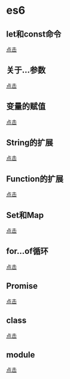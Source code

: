 # es6

## let和const命令
<a href="https://es6.ch-un.com/#letandconst" target="_blank">点击</a>

## 关于...参数
<a href="https://es6.ch-un.com/#rest" target="_blank">点击</a>

## 变量的赋值
<a href="https://es6.ch-un.com/#setValue" target="_blank">点击</a>


## String的扩展
<a href="https://es6.ch-un.com/#string" target="_blank">点击</a>

## Function的扩展
<a href="https://es6.ch-un.com/#function" target="_blank">点击</a>

## Set和Map
<a href="https://es6.ch-un.com/#setandmap" target="_blank">点击</a>

## for...of循环
<a href="https://es6.ch-un.com/#iterator" target="_blank">点击</a>

## Promise
<a href="https://es6.ch-un.com/#generator" target="_blank">点击</a>

## class
<a href="https://es6.ch-un.com/#classmd" target="_blank">点击</a>

## module
<a href="https://es6.ch-un.com/#modulemd" target="_blank">点击</a>